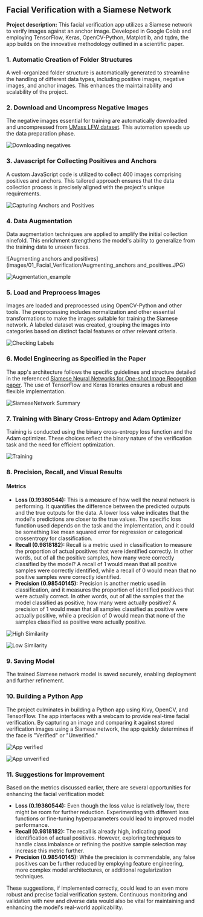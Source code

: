 ## Facial Verification with a Siamese Network

**Project description:** This facial verification app utilizes a Siamese network to verify images against an anchor image. Developed in Google Colab and employing TensorFlow, Keras, OpenCV-Python, Matplotlib, and tqdm, the app builds on the innovative methodology outlined in a scientific paper.

### 1. Automatic Creation of Folder Structures

A well-organized folder structure is automatically generated to streamline the handling of different data types, including positive images, negative images, and anchor images. This enhances the maintainability and scalability of the project.

### 2. Download and Uncompress Negative Images

The negative images essential for training are automatically downloaded and uncompressed from [UMass LFW dataset](http://vis-www.cs.umass.edu/lfw/lfw.tgz). This automation speeds up the data preparation phase.

![Downloading negatives](images/01_Facial_Verification/Downloading_negatives.JPG)

### 3. Javascript for Collecting Positives and Anchors

A custom JavaScript code is utilized to collect 400 images comprising positives and anchors. This tailored approach ensures that the data collection process is precisely aligned with the project's unique requirements.

![Capturing Anchors and Positives](images/01_Facial_Verification/Capturing_Anchors_and_Positives.JPG)

### 4. Data Augmentation

Data augmentation techniques are applied to amplify the initial collection ninefold. This enrichment strengthens the model's ability to generalize from the training data to unseen faces.

![Augmenting anchors and positives](images/01_Facial_Verification/Augmenting_anchors and_positives.JPG)

![Augmentation_example](images/01_Facial_Verification/Augmentation_example.JPG)

### 5. Load and Preprocess Images

Images are loaded and preprocessed using OpenCV-Python and other tools. The preprocessing includes normalization and other essential transformations to make the images suitable for training the Siamese network. A labeled dataset was created, grouping the images into categories based on distinct facial features or other relevant criteria.

![Checking Labels](images/01_Facial_Verification/Checking_Labels.JPG)

### 6. Model Engineering as Specified in the Paper

The app's architecture follows the specific guidelines and structure detailed in the referenced [Siamese Neural Networks for One-shot Image Recognition paper](https://www.cs.cmu.edu/~rsalakhu/papers/oneshot1.pdf). The use of TensorFlow and Keras libraries ensures a robust and flexible implementation.

![SiameseNetwork Summary](images/01_Facial_Verification/SiameseNetwork_Summary.JPG)

### 7. Training with Binary Cross-Entropy and Adam Optimizer

Training is conducted using the binary cross-entropy loss function and the Adam optimizer. These choices reflect the binary nature of the verification task and the need for efficient optimization.

![Training](images/01_Facial_Verification/Training.JPG)

### 8. Precision, Recall, and Visual Results

#### Metrics
- **Loss (0.19360544):** This is a measure of how well the neural network is performing. It quantifies the difference between the predicted outputs and the true outputs for the data. A lower loss value indicates that the model's predictions are closer to the true values. The specific loss function used depends on the task and the implementation, and it could be something like mean squared error for regression or categorical crossentropy for classification.
- **Recall (0.9818182):** Recall is a metric used in classification to measure the proportion of actual positives that were identified correctly. In other words, out of all the positive samples, how many were correctly classified by the model? A recall of 1 would mean that all positive samples were correctly identified, while a recall of 0 would mean that no positive samples were correctly identified.
- **Precision (0.98540145):** Precision is another metric used in classification, and it measures the proportion of identified positives that were actually correct. In other words, out of all the samples that the model classified as positive, how many were actually positive? A precision of 1 would mean that all samples classified as positive were actually positive, while a precision of 0 would mean that none of the samples classified as positive were actually positive.

![High Similarity](images/01_Facial_Verification/High_Similarity.JPG)

![Low Similarity](images/01_Facial_Verification/Low_Similarity.JPG)

### 9. Saving Model

The trained Siamese network model is saved securely, enabling deployment and further refinement.

### 10. Building a Python App

The project culminates in building a Python app using Kivy, OpenCV, and TensorFlow. The app interfaces with a webcam to provide real-time facial verification. By capturing an image and comparing it against stored verification images using a Siamese network, the app quickly determines if the face is "Verified" or "Unverified."

![App verified](images/01_Facial_Verification/App_verified.JPG)

![App unverified](images/01_Facial_Verification/App_unverified.JPG)

### 11. Suggestions for Improvement

Based on the metrics discussed earlier, there are several opportunities for enhancing the facial verification model:

- **Loss (0.19360544):** Even though the loss value is relatively low, there might be room for further reduction. Experimenting with different loss functions or fine-tuning hyperparameters could lead to improved model performance.
- **Recall (0.9818182):** The recall is already high, indicating good identification of actual positives. However, exploring techniques to handle class imbalance or refining the positive sample selection may increase this metric further.
- **Precision (0.98540145):** While the precision is commendable, any false positives can be further reduced by employing feature engineering, more complex model architectures, or additional regularization techniques.

These suggestions, if implemented correctly, could lead to an even more robust and precise facial verification system. Continuous monitoring and validation with new and diverse data would also be vital for maintaining and enhancing the model's real-world applicability.
